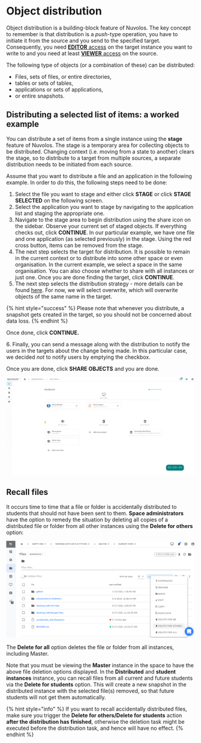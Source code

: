 # Object distribution

Object distribution is a building-block feature of Nuvolos. The key concept to remember is that distribution is a _push-_&#x74;ype operation, you have to initiate it from the source and you send to the specified target. Consequently, you need [**EDITOR** access](../../administration/roles/#editor) on the target instance you want to write to and you need at least [**VIEWER** access](../../administration/roles/#viewer) on the source.

The following type of objects (or a combination of these) can be distributed:

* Files, sets of files, or entire directories,
* tables or sets of tables,
* applications or sets of applications,
* or entire snapshots.

## Distributing a selected list of items: a worked example

You can distribute a set of items from a single instance using the **stage** feature of Nuvolos. The stage is a temporary area for collecting objects to be distributed. Changing context (i.e. moving from a state to another) clears the stage, so to distribute to a target from multiple sources, a separate distribution needs to be initiated from each source.

Assume that you want to distribute a file and an application in the following example. In order to do this, the following steps need to be done:

1. Select the file you want to stage and either click **STAGE** or click **STAGE SELECTED** on the following screen.
2. Select the application you want to stage by navigating to the application list and staging the appropriate one.
3. Navigate to the stage area to begin distribution using the share icon on the sidebar. Observe your current set of staged objects. If everything checks out, click **CONTINUE**.  In our particular example, we have one file and one application (as selected previously) in the stage. Using the red cross button, items can be removed from the stage.
4. The next step selects the target for distribution. It is possible to remain in the current context or to distribute into some other space or even organisation. In the current example, we select a space in the same organisation. You can also choose whether to share with all instances or just one. Once you are done finding the target, click **CONTINUE**.
5. The next step selects the distribution strategy - more details can be found [here](broken-reference). For now, we will select overwrite, which will overwrite objects of the same name in the target.&#x20;

{% hint style="success" %}
Please note that whenever you distribute, a snapshot gets created in the target, so you should not be concerned about data loss.
{% endhint %}

&#x20;Once done, click **CONTINUE.**

&#x20; 6\. Finally, you can send a message along with the distribution to notify the users in the targets about the change being made. In this particular case, we decided _not_ to notify users by emptying the checkbox.

Once you are done, click **SHARE OBJECTS** and you are done.

![](../../.gitbook/assets/distribute_selection_ed.gif)

## Recall files

It occurs time to time that a file or folder is accidentally distributed to students that should not have been sent to them. **Space administrators** have the option to remedy the situation by deleting all copies of a distributed file or folder from all other instances using the **Delete for others** option:

![](<../../.gitbook/assets/image (98).png>)

The **Delete for all** option deletes the file or folder from all instances, including Master.

Note that you must be viewing the **Master** instance in the space to have the above file deletion options displayed. In the **Distributed** and **student instances** instance, you can recall files from all current and future students via the **Delete for students** option. This will create a new snapshot in the distributed instance with the selected file(s) removed, so that future students will not get them automatically.

{% hint style="info" %}
If you want to recall accidentally distributed files, make sure you trigger the **Delete for others/Delete for students** action **after the distribution has finished**, otherwise the deletion task might be executed before the distribution task, and hence will have no effect.
{% endhint %}
